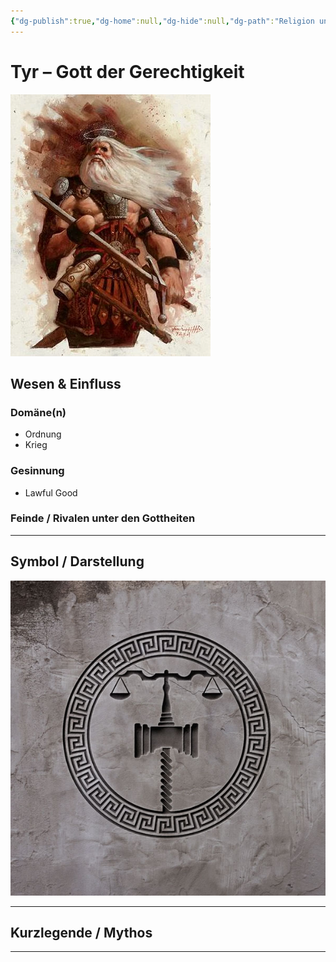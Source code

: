 ```yaml
---
{"dg-publish":true,"dg-home":null,"dg-hide":null,"dg-path":"Religion und Götter/Götter/Tyr.md","name":"Tyr","alignment":"LG","domäne":["order","war"],"symbol":"Balanced scales resting on a warhammer","tags":["magic","religion","god","demon"],"permalink":"/religion-und-goetter/goetter/tyr/","dgPassFrontmatter":true}
---
```



# **Tyr** – Gott der Gerechtigkeit

![Tyr.webp](/img/user/_Bilder/Gods/Tyr/Tyr.webp)

## **Wesen & Einfluss**

### Domäne(n)

- Ordnung
- Krieg

### Gesinnung

- Lawful Good

### Feinde / Rivalen unter den Gottheiten


---

## **Symbol / Darstellung**

![tyr-03.jpg](/img/user/_Bilder/Gods/Tyr/tyr-03.jpg)

---

## **Kurzlegende / Mythos**




---
